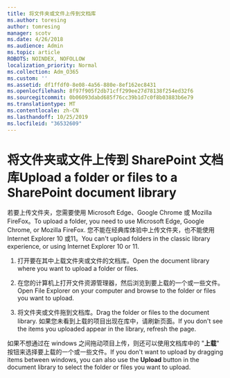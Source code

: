 ```yaml
---
title: 将文件夹或文件上传到文档库
ms.author: toresing
author: tomresing
manager: scotv
ms.date: 4/26/2018
ms.audience: Admin
ms.topic: article
ROBOTS: NOINDEX, NOFOLLOW
localization_priority: Normal
ms.collection: Adm_O365
ms.custom: ''
ms.assetid: df1ffdf0-8e08-4a56-880e-8ef162ec8431
ms.openlocfilehash: 8f97f905f2db71cff299ee27d78138f254ed32f6
ms.sourcegitcommit: 0b06093dabd685f76cc39b1d7c0f8b03883b6e79
ms.translationtype: MT
ms.contentlocale: zh-CN
ms.lasthandoff: 10/25/2019
ms.locfileid: "36532609"
---
```

# <a name="upload-a-folder-or-files-to-a-sharepoint-document-library"></a><span data-ttu-id="19956-102">将文件夹或文件上传到 SharePoint 文档库</span><span class="sxs-lookup"><span data-stu-id="19956-102">Upload a folder or files to a SharePoint document library</span></span>

<span data-ttu-id="19956-103">若要上传文件夹，您需要使用 Microsoft Edge、Google Chrome 或 Mozilla FireFox。</span><span class="sxs-lookup"><span data-stu-id="19956-103">To upload a folder, you need to use Microsoft Edge, Google Chrome, or Mozilla FireFox.</span></span> <span data-ttu-id="19956-104">您不能在经典库体验中上传文件夹，也不能使用 Internet Explorer 10 或11。</span><span class="sxs-lookup"><span data-stu-id="19956-104">You can't upload folders in the classic library experience, or using Internet Explorer 10 or 11.</span></span>
  
1. <span data-ttu-id="19956-105">打开要在其中上载文件夹或文件的文档库。</span><span class="sxs-lookup"><span data-stu-id="19956-105">Open the document library where you want to upload a folder or files.</span></span>
    
2. <span data-ttu-id="19956-106">在您的计算机上打开文件资源管理器，然后浏览到要上载的一个或一些文件。</span><span class="sxs-lookup"><span data-stu-id="19956-106">Open File Explorer on your computer and browse to the folder or files you want to upload.</span></span>
    
3. <span data-ttu-id="19956-107">将文件夹或文件拖到文档库。</span><span class="sxs-lookup"><span data-stu-id="19956-107">Drag the folder or files to the document library.</span></span> <span data-ttu-id="19956-108">如果您未看到上载的项目出现在库中，请刷新页面。</span><span class="sxs-lookup"><span data-stu-id="19956-108">If you don't see the items you uploaded appear in the library, refresh the page.</span></span> 
    
<span data-ttu-id="19956-109">如果不想通过在 windows 之间拖动项目上传，则还可以使用文档库中的 "**上载**" 按钮来选择要上载的一个或一些文件。</span><span class="sxs-lookup"><span data-stu-id="19956-109">If you don't want to upload by dragging items between windows, you can also use the **Upload** button in the document library to select the folder or files you want to upload.</span></span> 
  

